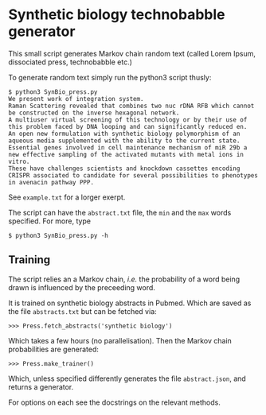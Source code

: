 # Synthetic biology technobabble generator
This small script generates Markov chain random text (called Lorem Ipsum, dissociated press, technobabble etc.)

To generate random text simply run the python3 script thusly:

    $ python3 SynBio_press.py
    We present work of integration system.
    Raman Scattering revealed that combines two nuc rDNA RFB which cannot be constructed on the inverse hexagonal network.
    A multiuser virtual screening of this technology or by their use of this problem faced by DNA looping and can significantly reduced en.
    An open new formulation with synthetic biology polymorphism of an aqueous media supplemented with the ability to the current state.
    Essential genes involved in cell maintenance mechanism of miR 29b a new effective sampling of the activated mutants with metal ions in vitro.
    These have challenges scientists and knockdown cassettes encoding CRISPR associated to candidate for several possibilities to phenotypes in avenacin pathway PPP.

See `example.txt` for a lorger exerpt.

The script can have the `abstract.txt` file, the `min` and the `max` words specified. For more, type

    $ python3 SynBio_press.py -h

## Training
The script relies an a Markov chain, _i.e._ the probability of a word being drawn is influenced by the preceeding word.

It is trained on synthetic biology abstracts in Pubmed. Which are saved as the file `abstracts.txt` but can be fetched via:

    >>> Press.fetch_abstracts('synthetic biology')

Which takes a few hours (no parallelisation). Then the Markov chain probabilities are generated:

    >>> Press.make_trainer()

Which, unless specified differently generates the file `abstract.json`, and returns a generator.

For options on each see the docstrings on the relevant methods.